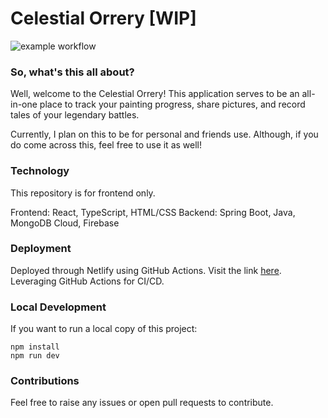 # Celestial Orrery [WIP]

![example workflow](https://github.com/ac8736/warhammer-app/actions/workflows/main.yml/badge.svg)

### So, what's this all about?

Well, welcome to the Celestial Orrery! This application serves to be an all-in-one place to track your painting progress, share pictures, and record tales of your legendary battles.

Currently, I plan on this to be for personal and friends use. Although, if you do come across this, feel free to use it as well!

### Technology

This repository is for frontend only.

Frontend: React, TypeScript, HTML/CSS
Backend: Spring Boot, Java, MongoDB Cloud, Firebase

### Deployment

Deployed through Netlify using GitHub Actions. Visit the link [here](https://celestial-orrery.netlify.app/).
Leveraging GitHub Actions for CI/CD.

### Local Development

If you want to run a local copy of this project:

```
npm install
npm run dev
```

### Contributions

Feel free to raise any issues or open pull requests to contribute.
